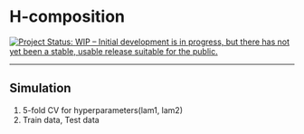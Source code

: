 # H-composition
[![Project Status: WIP – Initial development is in progress, but there has not yet been a stable, usable release suitable for the public.](https://www.repostatus.org/badges/latest/wip.svg)](https://www.repostatus.org/#wip)

------------------------------------------------------

## Simulation

1. 5-fold CV for hyperparameters(lam1, lam2)
2. Train data, Test data 

